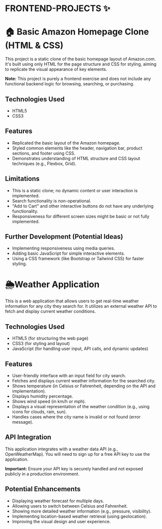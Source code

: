 # FRONTEND-PROJECTS ✨

# 🏠 Basic Amazon Homepage Clone (HTML & CSS)

This project is a static clone of the basic homepage layout of Amazon.com. It's built using only HTML for the page structure and CSS for styling, aiming to replicate the visual appearance of key elements.

**Note:** This project is purely a frontend exercise and does not include any functional backend logic for browsing, searching, or purchasing.

## Technologies Used

* HTML5
* CSS3

## Features

* Replicated the basic layout of the Amazon homepage.
* Styled common elements like the header, navigation bar, product sections, and footer using CSS.
* Demonstrates understanding of HTML structure and CSS layout techniques (e.g., Flexbox, Grid).

## Limitations

* This is a static clone; no dynamic content or user interaction is implemented.
* Search functionality is non-operational.
* "Add to Cart" and other interactive buttons do not have any underlying functionality.
* Responsiveness for different screen sizes might be basic or not fully implemented.

## Further Development (Potential Ideas)

* Implementing responsiveness using media queries.
* Adding basic JavaScript for simple interactive elements.
* Using a CSS framework (like Bootstrap or Tailwind CSS) for faster styling.





# 🌦️Weather Application

This is a web application that allows users to get real-time weather information for any city they search for. It utilizes an external weather API to fetch and display current weather conditions.

## Technologies Used

* HTML5 (for structuring the web page)
* CSS3 (for styling and layout)
* JavaScript (for handling user input, API calls, and dynamic updates)

## Features

* User-friendly interface with an input field for city search.
* Fetches and displays current weather information for the searched city.
* Shows temperature (in Celsius or Fahrenheit, depending on the API and implementation).
* Displays humidity percentage.
* Shows wind speed (in km/h or mph).
* Displays a visual representation of the weather condition (e.g., using icons for clouds, rain, sun).
* Handles cases where the city name is invalid or not found (error message).

## API Integration

This application integrates with a weather data API (e.g., OpenWeatherMap). You will need to sign up for a free API key to use the application.

**Important:** Ensure your API key is securely handled and not exposed publicly in a production environment.

## Potential Enhancements

* Displaying weather forecast for multiple days.
* Allowing users to switch between Celsius and Fahrenheit.
* Showing more detailed weather information (e.g., pressure, visibility).
* Implementing location-based weather retrieval (using geolocation).
* Improving the visual design and user experience.
